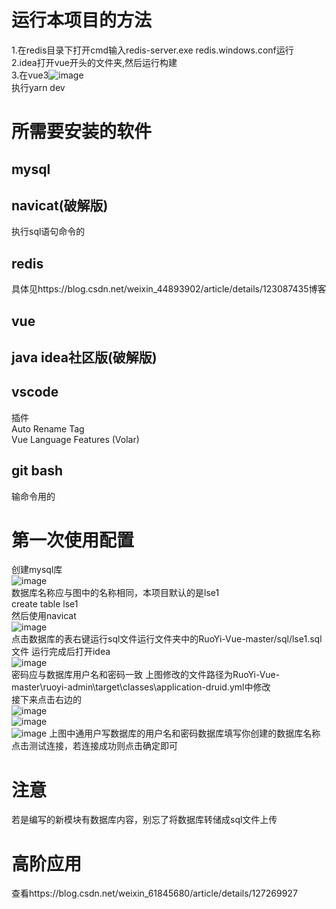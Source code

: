 # 运行本项目的方法  
1.在redis目录下打开cmd输入redis-server.exe redis.windows.conf运行  
2.idea打开vue开头的文件夹,然后运行构建   
3.在vue3![image](https://github.com/lsewcx/ruoyi/assets/107914845/d633161f-c954-451c-ac9f-188b083b3273)  
执行yarn dev  
# 所需要安装的软件
## mysql
## navicat(破解版)
执行sql语句命令的
## redis
具体见https://blog.csdn.net/weixin_44893902/article/details/123087435博客
## vue
## java idea社区版(破解版)
## vscode
插件  
Auto Rename Tag  
Vue Language Features (Volar)  
## git bash
输命令用的
# 第一次使用配置
创建mysql库  
![image](https://github.com/lsewcx/ruoyi/assets/107914845/b205eb51-c1b4-4625-a13d-8201332b81bf)  
数据库名称应与图中的名称相同，本项目默认的是lse1  
create table lse1  
然后使用navicat  
![image](https://github.com/lsewcx/ruoyi/assets/107914845/2a04178a-6703-4aa8-8c57-85ccce019d35)  
点击数据库的表右键运行sql文件运行文件夹中的RuoYi-Vue-master/sql/lse1.sql文件
运行完成后打开idea  
![image](https://github.com/lsewcx/ruoyi/assets/107914845/efb6a0ad-89e4-4e4b-a20b-7c718032a508)  
密码应与数据库用户名和密码一致
上图修改的文件路径为RuoYi-Vue-master\ruoyi-admin\target\classes\application-druid.yml中修改  
接下来点击右边的  
![image](https://github.com/lsewcx/ruoyi/assets/107914845/ff0a14b3-45e6-435f-a12a-f8392ae6ba77)  
![image](https://github.com/lsewcx/ruoyi/assets/107914845/3be9f6d1-9390-4cf4-9087-fb360dd9b728)  
![image](https://github.com/lsewcx/ruoyi/assets/107914845/813b6844-e73c-4de0-9be1-f364c9847f52)
上图中通用户写数据库的用户名和密码数据库填写你创建的数据库名称点击测试连接，若连接成功则点击确定即可  

# 注意
若是编写的新模块有数据库内容，别忘了将数据库转储成sql文件上传

# 高阶应用
查看https://blog.csdn.net/weixin_61845680/article/details/127269927

